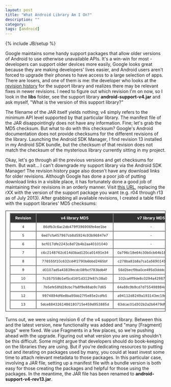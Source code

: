 ```yaml
---
layout: post
title: "What Android Library Am I On?"
description: ""
category: 
tags: [android]
---
```

{% include JB/setup %}

<style type="text/css">
	table, td, th {
		border: 2px solid gray;
		margin: 0 auto;
		padding: 6px 12px 6px 12px;
	}
	th {
		font-size: 0.75em;
		text-align: center;
		background-color: #333333;
		color: white;
	}
	td {
		text-align: center;
		font-size: 0.66em;
	}
</style>

Google maintains some handy support packages that allow older versions of Android to use otherwise unavailable APIs. It's a win-win for most - developers can support older devices more easily, Google looks great because they are making developers' lives easier, and Android users aren't forced to upgrade their phones to have access to a large selection of apps. There are losers, and one of them is me: the developer who looks at the [revision history][1] for the support library and realizes there may be relevant fixes in newer revisions. I need to figure out which revision I'm on now, so I look in the **libs** folder, see the support library **android-support-v4.jar** and ask myself, "What is the version of this support library?" 

<!--break-->

The filename of the JAR itself yields nothing; v4 simply refers to the minimum API level supported by that particular library. The manifest file of the JAR disappointingly does not have any information. Fine; let's grab the MD5 checksum. But what to do with this checksum? Google's Android documentation does not provide checksums for the different revisions of the library. Launching the Android SDK Manager, I find revision 13 installed in my Android SDK bundle, but the checksum of that revision does not match the checksum of the mysterious library currently sitting in my project.

Okay, let's go through all the previous versions and get checksums for them. But wait... I can't downgrade my support library via the Android SDK Manager! The revision history page also doesn't have any download links for older revisions. Although Google has done a poor job of putting download links in a visible place, it has fortunately done a good job of maintaining their revisions in an orderly manner. Visit [this URL][2], replacing the rXX with the version of the support package you want (e.g. r04 through r13 as of July 2013). After grabbing all available revisions, I created a table filled with the support libraries' MD5 checksums:

<div>
<table style="margin-bottom: 1em;">
<tr><th>&nbsp;Revision&nbsp;</th><th>v4 library MD5</th><th>v7 library MD5</th><th>v13 library MD5</th></tr>
<tr><td>4</td><td>86dfb3c6ac2db479ff396906fe4ee1be</td><td>-</td><td>7aa30cf7bb854e98670e3b5ad9b15f87</td></tr>
<tr><td>5</td><td>6ed7cfa457967cb8d5924c93b96847e7</td><td>-</td><td>4e4868c990252855cc14b8ac83656172</td></tr>
<tr><td>6</td><td>bcf017dfe2243c8d72b4b2aa40101040</td><td>-</td><td>43715e49c8c89f1c844cbb3cc1a4638d</td></tr>
<tr><td>7</td><td>c6c2148762c614d3bad120ca01491e34</td><td>0a796c18e64c30b0cb64b1802dcb022b</td><td>abdf04d97d538c7425e0314b21767e87</td></tr>
<tr><td>8</td><td>776555f10c632cd4f2790b6bbd2465bf</td><td>c278ba81b8a7ca1a56901411959eee1a</td><td>522c1d3d8fbe42d0ea7872b619961492</td></tr>
<tr><td>9</td><td>d0107ad5a43839ecdc08fbcf783bdb4f</td><td>56d2becf9ba0ce495d3dddc6e38e1232</td><td>1c68c31497a77af15797882f2daac9cf</td></tr>
<tr><td>10</td><td>7c357558b1ef5cd16f1d312fe87c38a0</td><td>102ca4ff9de8c0294a42987dbee92e58</td><td>4adc2acf706396225495c43bb60cbb78</td></tr>
<tr><td>11</td><td>7b5efe58fd28cbc7fa8f9e88ab9c7d65</td><td>64a88c9b9cd7d755498984c5034a81c9</td><td>2a7dd0b32bef6da952f9adea5dbab998</td></tr>
<tr><td>12</td><td>9974894df6e8ba95bb27f5e85e2cdfb5</td><td>a94112d8249a193143ec19d35f11552a</td><td>98b359e98f5c7407432877c88d1cd2f3</td></tr>
<tr><td>13</td><td>5dce8843261486180715e459d953885d</td><td>63dcac01d302b2a2b6479dfb4496b070</td><td>2aceba35370fa10721e8af40decb1955</td></tr>
</table>
</div>

Turns out, we were using revision 6 of the v4 support library. Between this and the latest version, new functionality was added and "many [Fragment] bugs" were fixed. We use Fragments in a few places, so we're pushing ahead with the upgrade. Figuring out what version you are using shouldn't be this difficult. Some might argue that developers should do book-keeping on the libraries they are using. But if you're dedicating resources to putting out and iterating on packages used by many, you could at least invest some time to attach relevant metadata to those packages. In this particular case, involving a JAR file, setting up a manifest file with a bundle version is both easy for those creating the packages and helpful for those using the packages. In the meantime, the JAR file has been renamed to **android-support-v4-rev13.jar**.

[1]: https://developer.android.com/tools/extras/support-library.html 
[2]: https://dl-ssl.google.com/android/repository/support_rXX.zip
